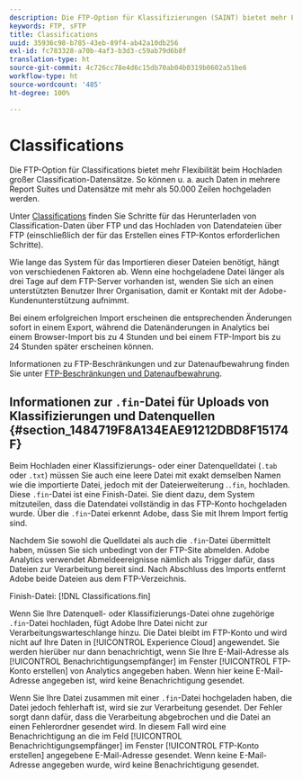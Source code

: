 ```yaml
---
description: Die FTP-Option für Klassifizierungen (SAINT) bietet mehr Flexibilität beim Hochladen großer Klassifizierungs-Datensätze. So können u. a. auch Daten in mehrere Report Suites und Datensätze mit mehr als 50.000 Zeilen hochgeladen werden.
keywords: FTP, sFTP
title: Classifications
uuid: 35936c98-b785-43eb-89f4-ab42a10db256
exl-id: fc783328-a70b-4af3-b3d3-c59ab79d6b8f
translation-type: ht
source-git-commit: 4c726cc78e4d6c15db70ab04b0319b0602a51be6
workflow-type: ht
source-wordcount: '485'
ht-degree: 100%

---
```


# Classifications

Die FTP-Option für Classifications bietet mehr Flexibilität beim Hochladen großer Classification-Datensätze. So können u. a. auch Daten in mehrere Report Suites und Datensätze mit mehr als 50.000 Zeilen hochgeladen werden.

Unter [Classifications](https://docs.adobe.com/content/help/de-DE/analytics/components/classifications/classifications-importer/c-working-with-saint.html) finden Sie Schritte für das Herunterladen von Classification-Daten über FTP und das Hochladen von Datendateien über FTP (einschließlich der für das Erstellen eines FTP-Kontos erforderlichen Schritte).

Wie lange das System für das Importieren dieser Dateien benötigt, hängt von verschiedenen Faktoren ab. Wenn eine hochgeladene Datei länger als drei Tage auf dem FTP-Server vorhanden ist, wenden Sie sich an einen unterstützten Benutzer Ihrer Organisation, damit er Kontakt mit der Adobe-Kundenunterstützung aufnimmt.

Bei einem erfolgreichen Import erscheinen die entsprechenden Änderungen sofort in einem Export, während die Datenänderungen in Analytics bei einem Browser-Import bis zu 4 Stunden und bei einem FTP-Import bis zu 24 Stunden später erscheinen können.

Informationen zu FTP-Beschränkungen und zur Datenaufbewahrung finden Sie unter [FTP-Beschränkungen und Datenaufbewahrung](/help/export/ftp-and-sftp/ftp-limits.md).

## Informationen zur `.fin`-Datei für Uploads von Klassifizierungen und Datenquellen {#section_1484719F8A134EAE91212DBD8F15174F}

Beim Hochladen einer Klassifizierungs- oder einer Datenquelldatei (`.tab` oder `.txt`) müssen Sie auch eine leere Datei mit exakt demselben Namen wie die importierte Datei, jedoch mit der Dateierweiterung .`.fin`, hochladen. Diese `.fin`-Datei ist eine Finish-Datei. Sie dient dazu, dem System mitzuteilen, dass die Datendatei vollständig in das FTP-Konto hochgeladen wurde. Über die `.fin`-Datei erkennt Adobe, dass Sie mit Ihrem Import fertig sind.

Nachdem Sie sowohl die Quelldatei als auch die `.fin`-Datei übermittelt haben, müssen Sie sich unbedingt von der FTP-Site abmelden. Adobe Analytics verwendet Abmeldeereignisse nämlich als Trigger dafür, dass Dateien zur Verarbeitung bereit sind. Nach Abschluss des Imports entfernt Adobe beide Dateien aus dem FTP-Verzeichnis.

Finish-Datei: [!DNL Classifications.fin]

Wenn Sie Ihre Datenquell- oder Klassifizierungs-Datei ohne zugehörige `.fin`-Datei hochladen, fügt Adobe Ihre Datei nicht zur Verarbeitungswarteschlange hinzu. Die Datei bleibt im FTP-Konto und wird nicht auf Ihre Daten in [!UICONTROL Experience Cloud] angewendet. Sie werden hierüber nur dann benachrichtigt, wenn Sie Ihre E-Mail-Adresse als [!UICONTROL Benachrichtigungsempfänger] im Fenster [!UICONTROL FTP-Konto erstellen] von Analytics angegeben haben. Wenn hier keine E-Mail-Adresse angegeben ist, wird keine Benachrichtigung gesendet.

Wenn Sie Ihre Datei zusammen mit einer `.fin`-Datei hochgeladen haben, die Datei jedoch fehlerhaft ist, wird sie zur Verarbeitung gesendet. Der Fehler sorgt dann dafür, dass die Verarbeitung abgebrochen und die Datei an einen Fehlerordner gesendet wird. In diesem Fall wird eine Benachrichtigung an die im Feld [!UICONTROL Benachrichtigungsempfänger] im Fenster [!UICONTROL FTP-Konto erstellen] angegebene E-Mail-Adresse gesendet. Wenn keine E-Mail-Adresse angegeben wurde, wird keine Benachrichtigung gesendet.
